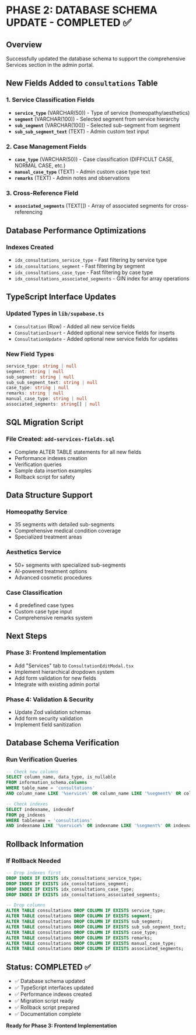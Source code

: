 # PHASE 2: DATABASE SCHEMA UPDATE - COMPLETED ✅

## **Overview**
Successfully updated the database schema to support the comprehensive Services section in the admin portal.

## **New Fields Added to `consultations` Table**

### **1. Service Classification Fields**
- **`service_type`** (VARCHAR(50)) - Type of service (homeopathy/aesthetics)
- **`segment`** (VARCHAR(100)) - Selected segment from service hierarchy
- **`sub_segment`** (VARCHAR(100)) - Selected sub-segment from segment
- **`sub_sub_segment_text`** (TEXT) - Admin custom text input

### **2. Case Management Fields**
- **`case_type`** (VARCHAR(50)) - Case classification (DIFFICULT CASE, NORMAL CASE, etc.)
- **`manual_case_type`** (TEXT) - Admin custom case type text
- **`remarks`** (TEXT) - Admin notes and observations

### **3. Cross-Reference Field**
- **`associated_segments`** (TEXT[]) - Array of associated segments for cross-referencing

## **Database Performance Optimizations**

### **Indexes Created**
- `idx_consultations_service_type` - Fast filtering by service type
- `idx_consultations_segment` - Fast filtering by segment
- `idx_consultations_case_type` - Fast filtering by case type
- `idx_consultations_associated_segments` - GIN index for array operations

## **TypeScript Interface Updates**

### **Updated Types in `lib/supabase.ts`**
- `Consultation` (Row) - Added all new service fields
- `ConsultationInsert` - Added optional new service fields for inserts
- `ConsultationUpdate` - Added optional new service fields for updates

### **New Field Types**
```typescript
service_type: string | null
segment: string | null
sub_segment: string | null
sub_sub_segment_text: string | null
case_type: string | null
remarks: string | null
manual_case_type: string | null
associated_segments: string[] | null
```

## **SQL Migration Script**

### **File Created: `add-services-fields.sql`**
- Complete ALTER TABLE statements for all new fields
- Performance indexes creation
- Verification queries
- Sample data insertion examples
- Rollback script for safety

## **Data Structure Support**

### **Homeopathy Service**
- 35 segments with detailed sub-segments
- Comprehensive medical condition coverage
- Specialized treatment areas

### **Aesthetics Service**
- 50+ segments with specialized sub-segments
- AI-powered treatment options
- Advanced cosmetic procedures

### **Case Classification**
- 4 predefined case types
- Custom case type input
- Comprehensive remarks system

## **Next Steps**

### **Phase 3: Frontend Implementation**
- Add "Services" tab to `ConsultationEditModal.tsx`
- Implement hierarchical dropdown system
- Add form validation for new fields
- Integrate with existing admin portal

### **Phase 4: Validation & Security**
- Update Zod validation schemas
- Add form security validation
- Implement field sanitization

## **Database Schema Verification**

### **Run Verification Queries**
```sql
-- Check new columns
SELECT column_name, data_type, is_nullable 
FROM information_schema.columns 
WHERE table_name = 'consultations' 
AND column_name LIKE '%service%' OR column_name LIKE '%segment%' OR column_name LIKE '%case%';

-- Check indexes
SELECT indexname, indexdef 
FROM pg_indexes 
WHERE tablename = 'consultations' 
AND indexname LIKE '%service%' OR indexname LIKE '%segment%' OR indexname LIKE '%case%';
```

## **Rollback Information**

### **If Rollback Needed**
```sql
-- Drop indexes first
DROP INDEX IF EXISTS idx_consultations_service_type;
DROP INDEX IF EXISTS idx_consultations_segment;
DROP INDEX IF EXISTS idx_consultations_case_type;
DROP INDEX IF EXISTS idx_consultations_associated_segments;

-- Drop columns
ALTER TABLE consultations DROP COLUMN IF EXISTS service_type;
ALTER TABLE consultations DROP COLUMN IF EXISTS segment;
ALTER TABLE consultations DROP COLUMN IF EXISTS sub_segment;
ALTER TABLE consultations DROP COLUMN IF EXISTS sub_sub_segment_text;
ALTER TABLE consultations DROP COLUMN IF EXISTS case_type;
ALTER TABLE consultations DROP COLUMN IF EXISTS remarks;
ALTER TABLE consultations DROP COLUMN IF EXISTS manual_case_type;
ALTER TABLE consultations DROP COLUMN IF EXISTS associated_segments;
```

## **Status: COMPLETED ✅**
- ✅ Database schema updated
- ✅ TypeScript interfaces updated
- ✅ Performance indexes created
- ✅ Migration script ready
- ✅ Rollback script prepared
- ✅ Documentation complete

**Ready for Phase 3: Frontend Implementation**
